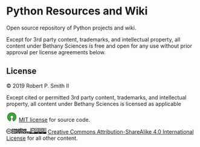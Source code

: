 # Python Resources and Wiki

Open source repository of Python projects and wiki.

Except for 3rd party content, trademarks, and intellectual property, all content under Bethany Sciences is free and open for any use without prior approval per license agreements below.

## License

© 2019 Robert P. Smith II  

Except cited or permitted 3rd party content, trademarks, and intellectual property, all content under Bethany Sciences is licensed as applicable  

<img src="img/osi.png" style="margin: 0px 2px" height="25"/> [MIT license](http://opensource.org/licenses/mit-license.php) for source code.   

<img src="img/cclogo.png" style="margin: 0px 0px" height="15"/><img src="img/ccbysabutton.png" style="margin: 0px 0px" height="15"/> [Creative Commons Attribution-ShareAlike 4.0 International License](http://creativecommons.org/licenses/by-sa/4.0/) for all other content.  
